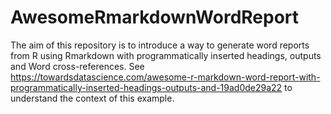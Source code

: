# AwesomeRmarkdownWordReport

The aim of this repository is to introduce a way to generate word reports from R using Rmarkdown with programmatically inserted headings, outputs and Word cross-references. 
See https://towardsdatascience.com/awesome-r-markdown-word-report-with-programmatically-inserted-headings-outputs-and-19ad0de29a22 to understand the context of this example.